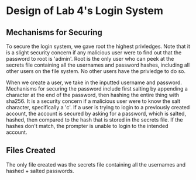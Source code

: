 # Design of Lab 4's Login System

## Mechanisms for Securing

To secure the login system, we gave root the highest privledges. Note that it is a slight security concern if any malicious user were to find out that the password to root is 'admin'. Root is the only user who can peek at the secrets file containing all the usernames and password hashes, including all other users on the file system. No other users have the privledge to do so. 

When we create a user, we take in the inputted username and password. Mechanisms for securing the password include first salting by appending a character at the end of the password, then hashing the entire thing with sha256. It is a security concern if a malicious user were to know the salt character, specifically a 'c'. If a user is trying to login to a previously created account, the account is secured by asking for a password, which is salted, hashed, then compared to the hash that is stored in the secrets file. If the hashes don't match, the prompter is unable to login to the intended account.

## Files Created

The only file created was the secrets file containing all the usernames and hashed + salted passwords. 
